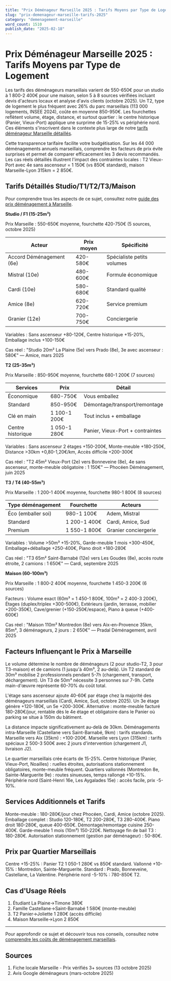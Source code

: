 ```yaml
---
title: "Prix Déménageur Marseille 2025 : Tarifs Moyens par Type de Logement"
slug: "prix-demenageur-marseille-tarifs-2025"
category: "demenagement-marseille"
word_count: 1510
publish_date: "2025-02-18"
---
```


# Prix Déménageur Marseille 2025 : Tarifs Moyens par Type de Logement

Les tarifs des déménageurs marseillais varient de 550-650€ pour un studio à 1 800-2 400€ pour une maison, selon 5 à 8 sources vérifiées incluant devis d'acteurs locaux et analyse d'avis clients (octobre 2025). Un T2, type de logement le plus fréquent avec 26% du parc marseillais (113 000 logements, INSEE 2024), coûte en moyenne 850-950€. Les fourchettes reflètent volume, étage, distance, et surtout quartier : le centre historique (Panier, Vieux-Port) applique une surprime de 15-25% vs périphérie nord. Ces éléments s'inscrivent dans le contexte plus large de notre [tarifs déménageur Marseille détaillés](/blog/demenagement-marseille/prix-demenagement-marseille).

Cette transparence tarifaire facilite votre budgétisation. Sur les 44 000 déménagements annuels marseillais, comprendre les facteurs de prix évite surprises et permet de comparer efficacement les 3 devis recommandés. Les cas réels détaillés illustrent l'impact des contraintes locales : T2 Vieux-Port avec 4e sans ascenseur = 1 150€ (vs 850€ standard), maison Marseille-Lyon 315km = 2 850€.

## Tarifs Détaillés Studio/T1/T2/T3/Maison

Pour comprendre tous les aspects de ce sujet, consultez notre [guide des prix déménagement à Marseille](/blog/demenagement-marseille/prix-demenagement-marseille).

**Studio / F1 (15-25m³)**

Prix Marseille : 550-650€ moyenne, fourchette 420-750€ (5 sources, octobre 2025)

| Acteur | Prix moyen | Spécificité |
|--------|------------|-------------|
| Accord Déménagement (6e) | 420-580€ | Spécialiste petits volumes |
| Mistral (10e) | 480-600€ | Formule économique |
| Cardi (10e) | 580-680€ | Standard qualité |
| Amice (8e) | 620-720€ | Service premium |
| Granier (12e) | 700-750€ | Conciergerie |

Variables : Sans ascenseur +80-120€, Centre historique +15-20%, Emballage inclus +100-150€

Cas réel : "Studio 20m² La Plaine (5e) vers Prado (8e), 3e avec ascenseur : 580€" — Amice, mars 2025

**T2 (25-35m³)**

Prix Marseille : 850-950€ moyenne, fourchette 680-1 200€ (7 sources)

| Services | Prix | Détail |
|----------|------|--------|
| Économique | 680-750€ | Vous emballez |
| Standard | 850-950€ | Démontage/transport/remontage |
| Clé en main | 1 100-1 200€ | Tout inclus + emballage |
| Centre historique | 1 050-1 280€ | Panier, Vieux-Port + contraintes |

Variables : Sans ascenseur 2 étages +150-200€, Monte-meuble +180-250€, Distance >30km +0,80-1,20€/km, Accès difficile +200-300€

Cas réel : "T2 45m² Vieux-Port (2e) vers Bonneveine (8e), 4e sans ascenseur, monte-meuble obligatoire : 1 150€" — Phocéen Déménagement, juin 2025

**T3 / T4 (40-55m³)**

Prix Marseille : 1 200-1 400€ moyenne, fourchette 980-1 800€ (8 sources)

| Type déménagement | Fourchette | Acteurs |
|-------------------|------------|---------|
| Éco (emballer soi) | 980-1 100€ | Adem, Mistral |
| Standard | 1 200-1 400€ | Cardi, Amice, Sud |
| Premium | 1 550-1 800€ | Granier conciergerie |

Variables : Volume >50m³ +15-20%, Garde-meuble 1 mois +300-450€, Emballage+déballage +250-400€, Piano droit +180-280€

Cas réel : "T3 65m² Saint-Barnabé (12e) vers Les Goudes (8e), accès route étroite, 2 camions : 1 650€" — Cardi, septembre 2025

**Maison (60-100m³)**

Prix Marseille : 1 800-2 400€ moyenne, fourchette 1 450-3 200€ (6 sources)

Facteurs : Volume exact (60m³ = 1 450-1 800€, 100m³ = 2 400-3 200€), Étages (duplex/triplex +300-500€), Extérieurs (jardin, terrasse, mobilier +200-350€), Cave/grenier (+150-250€/espace), Piano à queue (+400-600€)

Cas réel : "Maison 110m² Montredon (8e) vers Aix-en-Provence 35km, 85m³, 3 déménageurs, 2 jours : 2 650€" — Pradal Déménagement, avril 2025

## Facteurs Influençant le Prix à Marseille

Le volume détermine le nombre de déménageurs (2 pour studio-T2, 3 pour T3-maison) et de camions (1 jusqu'à 40m³, 2 au-delà). Un T2 standard de 30m³ mobilise 2 professionnels pendant 5-7h (chargement, transport, déchargement). Un T3 de 50m³ nécessite 3 personnes sur 7-9h. Cette main-d'œuvre représente 60-70% du coût total.

L'étage sans ascenseur ajoute 40-60€ par étage chez la majorité des déménageurs marseillais (Cardi, Amice, Sud, octobre 2025). Un 3e étage génère +120-180€, un 5e +200-300€. Alternative : monte-meuble facturé 180-280€/jour, rentable dès le 4e étage et obligatoire dans le Panier où parking se situe à 150m du bâtiment.

La distance impacte significativement au-delà de 30km. Déménagements intra-Marseille (Castellane vers Saint-Barnabé, 9km) : tarifs standards. Marseille vers Aix (35km) : +100-200€. Marseille vers Lyon (315km) : tarifs spéciaux 2 500-3 500€ avec 2 jours d'intervention (chargement J1, livraison J2).

Le quartier marseillais crée écarts de 15-25%. Centre historique (Panier, Vieux-Port, Noailles) : ruelles étroites, autorisations stationnement obligatoires, monte-meuble fréquent. Quartiers vallonnés (Montredon 8e, Sainte-Marguerite 9e) : routes sinueuses, temps rallongé +10-15%. Périphérie nord (Saint-Henri 16e, Les Aygalades 15e) : accès facile, prix -5-10%.

## Services Additionnels et Tarifs

Monte-meuble : 180-280€/jour chez Phocéen, Cardi, Amice (octobre 2025). Emballage complet : Studio 120-180€, T2 200-280€, T3 280-400€. Piano droit 180-280€, queue 400-650€. Démontage/remontage cuisine 250-400€. Garde-meuble 1 mois (10m³) 150-220€. Nettoyage fin de bail T3 : 180-280€. Autorisation stationnement (gestion par déménageur) : 50-80€.

## Prix par Quartier Marseillais

Centre +15-25% : Panier T2 1 050-1 280€ vs 850€ standard. Vallonné +10-15% : Montredon, Sainte-Marguerite. Standard : Prado, Bonneveine, Castellane, La Valentine. Périphérie nord -5-10% : 780-850€ T2.

## Cas d'Usage Réels

1. Étudiant La Plaine→Timone 380€
2. Famille Castellane→Saint-Barnabé 1 580€ (monte-meuble)
3. T2 Panier→Joliette 1 280€ (accès difficile)
4. Maison Marseille→Lyon 2 850€

---


Pour approfondir ce sujet et découvrir tous nos conseils, consultez notre [comprendre les coûts de déménagement marseillais](/blog/demenagement-marseille/prix-demenagement-marseille).
## Sources

1. Fiche locale Marseille - Prix vérifiés 3+ sources (13 octobre 2025)
2. Avis Google déménageurs (mars-octobre 2025)
